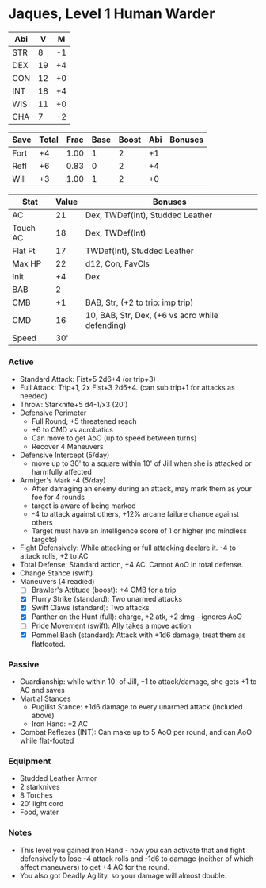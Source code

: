 # Jaques, Level 1 Human Warder

Abi | V  | M
----|----|---
STR | 8  | -1
DEX | 19 | +4
CON | 12 | +0
INT | 18 | +4
WIS | 11 | +0
CHA |  7 | -2

Save | Total | Frac | Base | Boost | Abi | Bonuses
-----|-------|------|------|-------|-----|--------
Fort |  +4   | 1.00 |  1   |   2   | +1  |
Refl |  +6   | 0.83 |  0   |   2   | +4  |
Will |  +3   | 1.00 |  1   |   2   | +0  |

Stat    | Value         | Bonuses
--------|---------------|---------
AC      | 21            | Dex, TWDef(Int), Studded Leather
Touch AC| 18            | Dex, TWDef(Int)
Flat Ft | 17            | TWDef(Int), Studded Leather
Max HP  | 22            | d12, Con, FavCls
Init    | +4            | Dex
BAB     | 2             |
CMB     | +1            | BAB, Str, (+2 to trip: imp trip)
CMD     | 16            | 10, BAB, Str, Dex, (+6 vs acro while defending)
Speed   | 30'           |

### Active
* Standard Attack: Fist+5 2d6+4 (or trip+3)
* Full Attack: Trip+1, 2x Fist+3 2d6+4. (can sub trip+1 for attacks as needed)
* Throw: Starknife+5 d4-1/x3 (20')
* Defensive Perimeter
  - Full Round, +5 threatened reach
  - +6 to CMD vs acrobatics
  - Can move to get AoO (up to speed between turns)
  - Recover 4 Maneuvers
* Defensive Intercept (5/day)
  - move up to 30' to a square within 10' of Jill when she is attacked or harmfully affected
* Armiger's Mark -4 (5/day)
  - After damaging an enemy during an attack, may mark them as your foe for 4 rounds
  - target is aware of being marked
  - -4 to attack against others, +12% arcane failure chance against others
  - Target must have an Intelligence score of 1 or higher (no mindless targets)
* Fight Defensively: While attacking or full attacking declare it. -4 to attack rolls, +2 to AC
* Total Defense: Standard action, +4 AC. Cannot AoO in total defense.
* Change Stance (swift)
* Maneuvers (4 readied)
  - [ ] Brawler's Attitude (boost): +4 CMB for a trip
  - [x] Flurry Strike (standard): Two unarmed attacks
  - [x] Swift Claws (standard): Two attacks
  - [x] Panther on the Hunt (full): charge, +2 atk, +2 dmg - ignores AoO
  - [ ] Pride Movement (swift): Ally takes a move action
  - [x] Pommel Bash (standard): Attack with +1d6 damage, treat them as flatfooted.

### Passive
* Guardianship: while within 10' of Jill, +1 to attack/damage, she gets +1 to AC and saves
* Martial Stances
  - Pugilist Stance: +1d6 damage to every unarmed attack (included above)
  - Iron Hand: +2 AC
* Combat Reflexes (INT): Can make up to 5 AoO per round, and can AoO while flat-footed

### Equipment
* Studded Leather Armor
* 2 starknives
* 8 Torches
* 20' light cord
* Food, water

### Notes
* This level you gained Iron Hand - now you can activate that and fight defensively to lose -4
  attack rolls and -1d6 to damage (neither of which affect maneuvers) to get +4 AC for the round.
* You also got Deadly Agility, so your damage will almost double.
